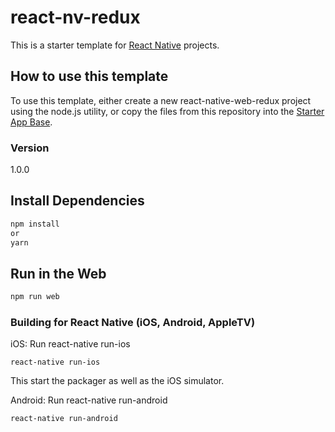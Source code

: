 # react-nv-redux
This is a starter template for [React Native](https://facebook.github.io/react-native/) projects.

## How to use this template


To use this template, either create a new react-native-web-redux project using the node.js utility, or copy the files from this repository into the [Starter App Base](https://github.com/cferrer0128/react-nv-redux).

### Version
1.0.0

## Install Dependencies
```bash
npm install 
or
yarn
```

## Run in the Web
```bash
npm run web
```
### Building for React Native (iOS, Android, AppleTV)   

iOS: Run react-native run-ios
```
react-native run-ios 
``` 

This start the packager as well as the iOS simulator.

Android: Run react-native run-android
```
react-native run-android
```






